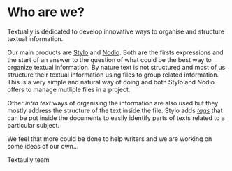 




# Who are we?

Textually is dedicated to develop innovative ways to organise and structure textual information. 

Our main products are [Stylo](/stylo) and [Nodio](/nodio). Both are the firsts expressions and the start of an 
answer to the question of what could be the best way to organize textual information. By nature 
text is not structured and most of us structure their textual information using files to group related information. This is a very simple 
and natural way of doing and both Stylo and Nodio offers to manage mutliple files in a project.   

Other _intra text_ ways of organising the information are also used but they mostly address the structure of the text inside the file. 
Stylo adds _[tags](/stylo/documentation/stylo-essentials#textAttributesAndHighlight)_ that can be put inside the documents to easily identify parts of texts related to a particular subject.   

We feel that more could be done to help writers and we are working on some ideas of our own...  

Textaully team  
